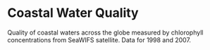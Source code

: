 # Coastal Water Quality

Quality of coastal waters across the globe measured by chlorophyll concentrations from SeaWIFS satellite. Data for 1998 and 2007.

